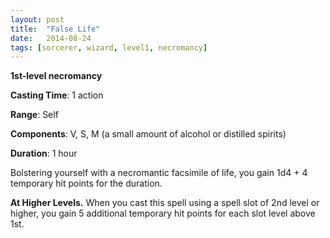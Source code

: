```yaml
---
layout: post
title:  "False Life"
date:   2014-08-24
tags: [sorcerer, wizard, level1, necromancy]
---
```


**1st-level necromancy**

**Casting Time**: 1 action

**Range**: Self

**Components**: V, S, M (a small amount of alcohol or distilled spirits)

**Duration**: 1 hour

Bolstering yourself with a necromantic facsimile of life, you gain 1d4 + 4 temporary hit points for the duration.

**At Higher Levels.** When you cast this spell using a spell slot of 2nd level or higher, you gain 5 additional temporary hit points for each slot level above 1st.